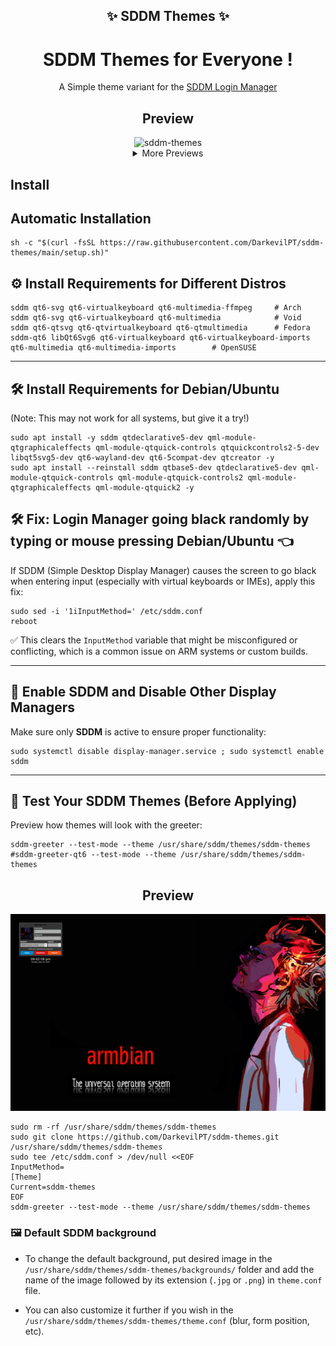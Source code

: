 <h2 align="center">✨ SDDM Themes ✨</h2>

<h1 align="center"> SDDM Themes for Everyone !</h1>

<p align=center>
A Simple theme variant for the <a href="https://github.com/sddm/sddm">SDDM Login Manager</a>
</p>

<h2 align=center>Preview</h2>
<center>
<img src="backgrounds/sddm-themes.png" alt="sddm-themes">
<details>
<summary align=center>More Previews</summary>
<img src="backgrounds/armbian3preview.png" alt="armbian3preview">
</details>
</center>

## Install

## Automatic Installation

```
sh -c "$(curl -fsSL https://raw.githubusercontent.com/DarkevilPT/sddm-themes/main/setup.sh)"
```


## ⚙️ Install Requirements for Different Distros

```
sddm qt6-svg qt6-virtualkeyboard qt6-multimedia-ffmpeg     # Arch
sddm qt6-svg qt6-virtualkeyboard qt6-multimedia            # Void
sddm qt6-qtsvg qt6-qtvirtualkeyboard qt6-qtmultimedia      # Fedora
sddm-qt6 libQt6Svg6 qt6-virtualkeyboard qt6-virtualkeyboard-imports qt6-multimedia qt6-multimedia-imports        # OpenSUSE
```

---

## 🛠️ Install Requirements for Debian/Ubuntu

(Note: This may not work for all systems, but give it a try!)

```
sudo apt install -y sddm qtdeclarative5-dev qml-module-qtgraphicaleffects qml-module-qtquick-controls qtquickcontrols2-5-dev libqt5svg5-dev qt6-wayland-dev qt6-5compat-dev qtcreator -y
sudo apt install --reinstall sddm qtbase5-dev qtdeclarative5-dev qml-module-qtquick-controls qml-module-qtquick-controls2 qml-module-qtgraphicaleffects qml-module-qtquick2 -y
```

## 🛠️ Fix: Login Manager going black randomly by typing or mouse pressing Debian/Ubuntu :point_left:

If SDDM (Simple Desktop Display Manager) causes the screen to go black when entering input (especially with virtual keyboards or IMEs), apply this fix:

```
sudo sed -i '1iInputMethod=' /etc/sddm.conf
reboot
```

✅ This clears the `InputMethod` variable that might be misconfigured or conflicting, which is a common issue on ARM systems or custom builds.

---

## :arrows_counterclockwise: Enable SDDM and Disable Other Display Managers
Make sure only  **SDDM**  is active to ensure proper functionality:

```
sudo systemctl disable display-manager.service ; sudo systemctl enable sddm
```

---

## :art: Test Your SDDM Themes (Before Applying)
Preview how themes will look with the greeter:

```
sddm-greeter --test-mode --theme /usr/share/sddm/themes/sddm-themes
#sddm-greeter-qt6 --test-mode --theme /usr/share/sddm/themes/sddm-themes
```

<h2 align=center>Preview</h2>
<center>
<img src="backgrounds/armbian3preview.png" alt="armbian3preview">
</details>
</center>

```
sudo rm -rf /usr/share/sddm/themes/sddm-themes
sudo git clone https://github.com/DarkevilPT/sddm-themes.git /usr/share/sddm/themes/sddm-themes
sudo tee /etc/sddm.conf > /dev/null <<EOF
InputMethod=
[Theme]
Current=sddm-themes
EOF
sddm-greeter --test-mode --theme /usr/share/sddm/themes/sddm-themes
```


### 🖼️ Default SDDM background
- To change the default background, put desired image in the `/usr/share/sddm/themes/sddm-themes/backgrounds/` folder and add the name of the image followed by its extension (`.jpg` or `.png`) in `theme.conf` file.

- You can also customize it further if you wish in the `/usr/share/sddm/themes/sddm-themes/theme.conf`
(blur, form position, etc).
